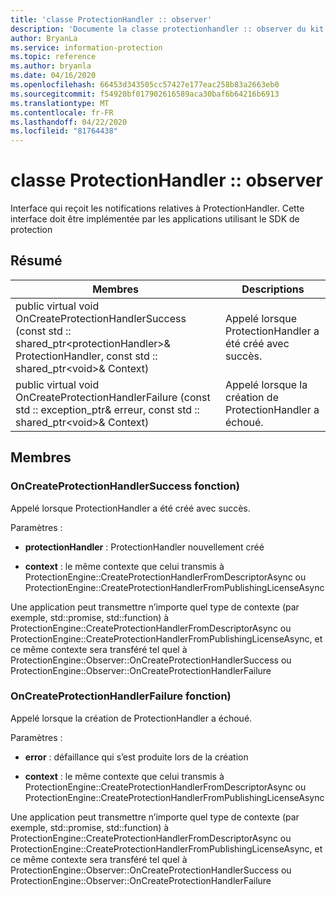 ```yaml
---
title: 'classe ProtectionHandler :: observer'
description: 'Documente la classe protectionhandler :: observer du kit de développement logiciel (SDK) Microsoft Information Protection (MIP).'
author: BryanLa
ms.service: information-protection
ms.topic: reference
ms.author: bryanla
ms.date: 04/16/2020
ms.openlocfilehash: 66453d343505cc57427e177eac258b83a2663eb0
ms.sourcegitcommit: f54920bf017902616589aca30baf6b64216b6913
ms.translationtype: MT
ms.contentlocale: fr-FR
ms.lasthandoff: 04/22/2020
ms.locfileid: "81764438"
---
```

# <a name="class-protectionhandlerobserver"></a>classe ProtectionHandler :: observer 
Interface qui reçoit les notifications relatives à ProtectionHandler.
Cette interface doit être implémentée par les applications utilisant le SDK de protection
  
## <a name="summary"></a>Résumé
 Membres                        | Descriptions                                
--------------------------------|---------------------------------------------
public virtual void OnCreateProtectionHandlerSuccess (const std :: shared_ptr\<protectionHandler\>& ProtectionHandler, const std :: shared_ptr\<void\>& Context)  |  Appelé lorsque ProtectionHandler a été créé avec succès.
public virtual void OnCreateProtectionHandlerFailure (const std :: exception_ptr& erreur, const std :: shared_ptr\<void\>& Context)  |  Appelé lorsque la création de ProtectionHandler a échoué.
  
## <a name="members"></a>Membres
  
### <a name="oncreateprotectionhandlersuccess-function"></a>OnCreateProtectionHandlerSuccess fonction)
Appelé lorsque ProtectionHandler a été créé avec succès.

Paramètres :  
* **protectionHandler** : ProtectionHandler nouvellement créé


* **context** : le même contexte que celui transmis à ProtectionEngine::CreateProtectionHandlerFromDescriptorAsync ou ProtectionEngine::CreateProtectionHandlerFromPublishingLicenseAsync


Une application peut transmettre n’importe quel type de contexte (par exemple, std::promise, std::function) à ProtectionEngine::CreateProtectionHandlerFromDescriptorAsync ou ProtectionEngine::CreateProtectionHandlerFromPublishingLicenseAsync, et ce même contexte sera transféré tel quel à ProtectionEngine::Observer::OnCreateProtectionHandlerSuccess ou ProtectionEngine::Observer::OnCreateProtectionHandlerFailure
  
### <a name="oncreateprotectionhandlerfailure-function"></a>OnCreateProtectionHandlerFailure fonction)
Appelé lorsque la création de ProtectionHandler a échoué.

Paramètres :  
* **error** : défaillance qui s’est produite lors de la création 


* **context** : le même contexte que celui transmis à ProtectionEngine::CreateProtectionHandlerFromDescriptorAsync ou ProtectionEngine::CreateProtectionHandlerFromPublishingLicenseAsync


Une application peut transmettre n’importe quel type de contexte (par exemple, std::promise, std::function) à ProtectionEngine::CreateProtectionHandlerFromDescriptorAsync ou ProtectionEngine::CreateProtectionHandlerFromPublishingLicenseAsync, et ce même contexte sera transféré tel quel à ProtectionEngine::Observer::OnCreateProtectionHandlerSuccess ou ProtectionEngine::Observer::OnCreateProtectionHandlerFailure
